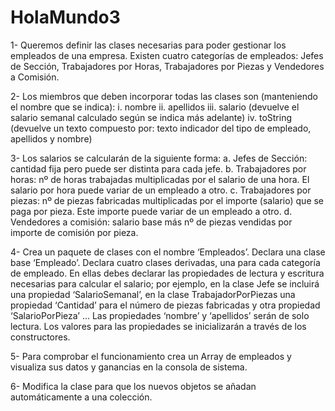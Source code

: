 # HolaMundo3
1- Queremos definir las clases necesarias para poder gestionar los empleados de
una empresa. Existen cuatro categorías de empleados: Jefes de Sección,
Trabajadores por Horas, Trabajadores por Piezas y Vendedores a Comisión.

2- Los miembros que deben incorporar todas las clases son (manteniendo el
nombre que se indica):
i. nombre
ii. apellidos
iii. salario (devuelve el salario semanal calculado según se indica
más adelante)
iv. toString (devuelve un texto compuesto por: texto indicador del
tipo de empleado, apellidos y nombre)

3- Los salarios se calcularán de la siguiente forma:
a. Jefes de Sección: cantidad fija pero puede ser distinta para cada jefe.
b. Trabajadores por horas: nº de horas trabajadas multiplicadas por el
salario de una hora. El salario por hora puede variar de un empleado
a otro.
c. Trabajadores por piezas: nº de piezas fabricadas multiplicadas por el
importe (salario) que se paga por pieza. Este importe puede variar de
un empleado a otro.
d. Vendedores a comisión: salario base más nº de piezas vendidas por
importe de comisión por pieza.

4- Crea un paquete de clases con el nombre ‘Empleados’. Declara una clase base
‘Empleado’. Declara cuatro clases derivadas, una para cada categoría de
empleado. En ellas debes declarar las propiedades de lectura y escritura
necesarias para calcular el salario; por ejemplo, en la clase Jefe se incluirá
una propiedad ‘SalarioSemanal’, en la clase TrabajadorPorPiezas una
propiedad ‘Cantidad’ para el número de piezas fabricadas y otra propiedad
‘SalarioPorPieza’ ... Las propiedades ‘nombre’ y ‘apellidos’ serán de solo
lectura. Los valores para las propiedades se inicializarán a través de los
constructores.

5- Para comprobar el funcionamiento crea un Array de empleados y visualiza sus
datos y ganancias en la consola de sistema.

6- Modifica la clase para que los nuevos objetos se añadan automáticamente a
una colección.
